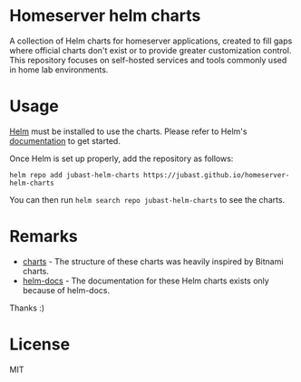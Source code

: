 # Homeserver helm charts

A collection of Helm charts for homeserver applications, created to fill gaps where official charts don't exist or to provide greater customization control. This repository focuses on self-hosted services and tools commonly used in home lab environments.

# Usage

[Helm](https://helm.sh) must be installed to use the charts.
Please refer to Helm's [documentation](https://helm.sh/docs/) to get started.

Once Helm is set up properly, add the repository as follows:

```console
helm repo add jubast-helm-charts https://jubast.github.io/homeserver-helm-charts
```

You can then run `helm search repo jubast-helm-charts` to see the charts.

# Remarks
- [charts](https://github.com/bitnami/charts) - The structure of these charts was heavily inspired by Bitnami charts.
- [helm-docs](https://github.com/norwoodj/helm-docs) - The documentation for these Helm charts exists only because of helm-docs.

Thanks :)

# License
MIT